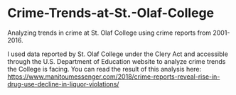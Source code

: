 # Crime-Trends-at-St.-Olaf-College
Analyzing trends in crime at St. Olaf College using crime reports from 2001-2016.

I used data reported by St. Olaf College under the Clery Act and accessible through the U.S. Department of Education website
to analyze crime trends the College is facing. You can read the result of this analysis here:
https://www.manitoumessenger.com/2018/crime-reports-reveal-rise-in-drug-use-decline-in-liquor-violations/
